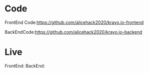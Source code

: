 # Code
FrontEnd Code:https://github.com/alicehack2020/krayo.io-frontend

BackEndCode:https://github.com/alicehack2020/krayo.io-backend 

# Live
FrontEnd: 
BackEnd:











 
 